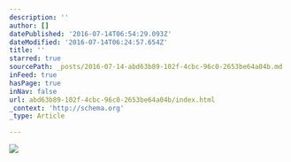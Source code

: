 ```yaml
---
description: ''
author: []
datePublished: '2016-07-14T06:54:29.093Z'
dateModified: '2016-07-14T06:24:57.654Z'
title: ''
starred: true
sourcePath: _posts/2016-07-14-abd63b89-102f-4cbc-96c0-2653be64a04b.md
inFeed: true
hasPage: true
inNav: false
url: abd63b89-102f-4cbc-96c0-2653be64a04b/index.html
_context: 'http://schema.org'
_type: Article

---
```

![](https://the-grid-user-content.s3-us-west-2.amazonaws.com/cd8884ae-a32d-4e0e-aa57-1e65e92b7408.jpg)